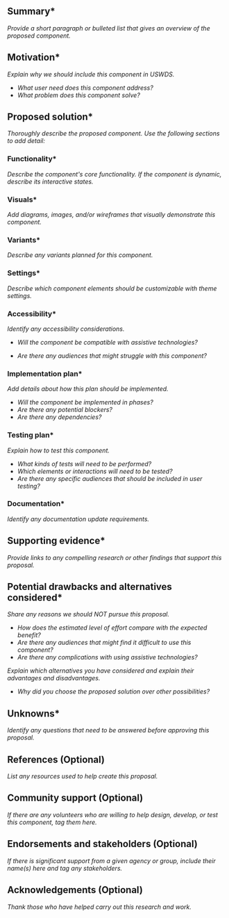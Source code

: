 <!---
Welcome! Thank you for contributing to the U.S. Web Design System.
Your contributions are vital to our success and we are glad you want to share your ideas.

A few things to remember when filling out the template: 
- An asterisk (*) indicates a required field. 
- You must complete all required fields before your proposal can be considered for the Design System.
  However, to initially submit a proposal you must only complete the “Summary” and “Motivation” sections. 
  You or someone else can finish the rest later.
- You can find full instructions for creating a proposal in the uswds-proposals repo:
  https://github.com/amyleadem/uswds-proposals/blob/add-readme-and-template/proposals/proposal-template.md

More information about contributing to USWDS can be found on the contribution page:
https://designsystem.digital.gov/about/contribute/
 -->

## Summary*

_Provide a short paragraph or bulleted list that gives an overview of the proposed component._

## Motivation*

_Explain why we should include this component in USWDS._

- _What user need does this component address?_
- _What problem does this component solve?_

## Proposed solution*

_Thoroughly describe the proposed component. Use the following sections to add detail:_

### Functionality*

_Describe the component's core functionality. If the component is dynamic, describe its interactive states._

### Visuals*

_Add diagrams, images, and/or wireframes that visually demonstrate this component._

### Variants*

_Describe any variants planned for this component._

### Settings*

_Describe which component elements should be customizable with theme settings._

### Accessibility*

_Identify any accessibility considerations._

- _Will the component be compatible with assistive technologies?_
<!-- 
Consider the following:
- Keyboard-only interaction
- Screen readers
- Voice command
- High-contrast mode
- Zoom magnification 
-->
- _Are there any audiences that might struggle with this component?_
<!--Explain how this component will accommodate these needs.-->

### Implementation plan*
_Add details about how this plan should be implemented._

- _Will the component be implemented in phases?_
- _Are there any potential blockers?_
- _Are there any dependencies?_

### Testing plan*
_Explain how to test this component._

- _What kinds of tests will need to be performed?_
- _Which elements or interactions will need to be tested?_
- _Are there any specific audiences that should be included in user testing?_

### Documentation*

_Identify any documentation update requirements._
<!-- Note: all new components will need a component page. -->

## Supporting evidence*

_Provide links to any compelling research or other findings that support this proposal._

## Potential drawbacks and alternatives considered*

_Share any reasons we should NOT pursue this proposal._

- _How does the estimated level of effort compare with the expected benefit?_
- _Are there any audiences that might find it difficult to use this component?_
- _Are there any complications with using assistive technologies?_

_Explain which alternatives you have considered and explain their advantages and disadvantages._

- _Why did you choose the proposed solution over other possibilities?_

## Unknowns*

_Identify any questions that need to be answered before approving this proposal._

## References (Optional)

_List any resources used to help create this proposal._

## Community support (Optional)

_If there are any volunteers who are willing to help design, develop, or test this component, tag them here._

## Endorsements and stakeholders (Optional)

_If there is significant support from a given agency or group, include their name(s) here and tag any stakeholders._

## Acknowledgements (Optional)

_Thank those who have helped carry out this research and work._
